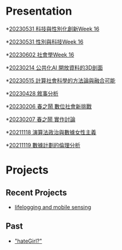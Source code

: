 # Presentation
*[20230531 科技與性別化創新Week 16]()

*[20230531 性別與科技Week 16](https://docs.google.com/presentation/d/e/2PACX-1vT5NOHaOOfQjwvbxPhzAMtRnHIPJ_qrqCpx5rTXIteBIiIHhaagPsKxkcRlHsZZxIqxDBHCzWupJUyl/pub?start=false&loop=false&delayms=3000)

*[20230602 社會學Week 16]()

*[20230214 公共化AI 開放資料的3D剖面]()

*[20230515 計算社會科學的方法論與融合可能]()

*[20230428 敘事分析]()

*[20230206 春之鬧 數位社會新挑戰]()

*[20230207 春之鬧 實作討論]()


*[20211118 演算法政治與數據女性主義]()

*[20211119 數據計劃的倫理分析]()


# Projects

## Recent Projects
* [lifelogging and mobile sensing]()

## Past
* ["hateGirl?"]()

